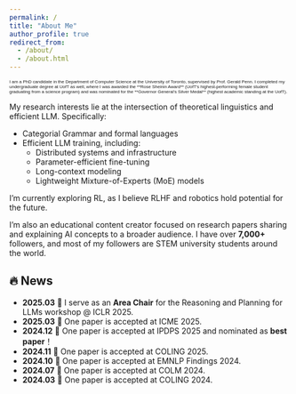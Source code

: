 ```yaml
---
permalink: /
title: "About Me"
author_profile: true
redirect_from: 
  - /about/
  - /about.html
---
```


<span style="font-size: 8px; font-family: 'Arial';">
I am a PhD candidate in the Department of Computer Science at the University of Toronto, supervised by Prof. Gerald Penn. I completed my undergraduate degree at UofT as well, where I was awarded the **Rose Sheinin Award** (UofT's highest-performing female student graduating from a science program) and was nominated for the **Governor General’s Silver Medal** (highest academic standing at the UofT).</span>

My research interests lie at the intersection of theoretical linguistics and efficient LLM. Specifically:

- Categorial Grammar and formal languages 
- Efficient LLM training, including:
  - Distributed systems and infrastructure
  - Parameter-efficient fine-tuning
  - Long-context modeling
  - Lightweight Mixture-of-Experts (MoE) models

I’m currently exploring RL, as I believe RLHF and robotics hold potential for the future.

I’m also an educational content creator focused on research papers sharing and explaining AI concepts to a broader audience. I have over **7,000+** followers, and most of my followers are STEM university students around the world.


## 🔥 News

- __2025.03__ 🎉 I serve as an **Area Chair** for the Reasoning and Planning for LLMs workshop @ ICLR 2025.
- __2025.03__ 🎉 One paper is accepted at ICME 2025.
- __2024.12__ 🏅 One paper is accepted at IPDPS 2025 and nominated as **best paper**！
- __2024.11__ 🎉 One paper is accepted at COLING 2025.
- __2024.10__ 🎉 One paper is accepted at EMNLP Findings 2024.
- __2024.07__ 🎉 One paper is accepted at COLM 2024.
- __2024.03__ 🎉 One paper is accepted at COLING 2024.

